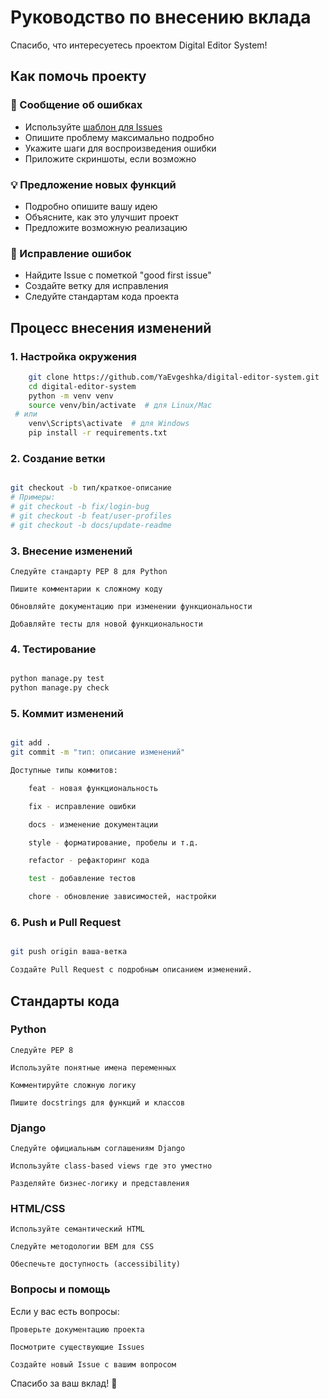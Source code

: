 # Руководство по внесению вклада

Спасибо, что интересуетесь проектом Digital Editor System!

## Как помочь проекту

### 📝 Сообщение об ошибках
- Используйте [шаблон для Issues](../../issues/new/choose)
- Опишите проблему максимально подробно
- Укажите шаги для воспроизведения ошибки
- Приложите скриншоты, если возможно

### 💡 Предложение новых функций
- Подробно опишите вашу идею
- Объясните, как это улучшит проект
- Предложите возможную реализацию

### 🔧 Исправление ошибок
- Найдите Issue с пометкой "good first issue"
- Создайте ветку для исправления
- Следуйте стандартам кода проекта

## Процесс внесения изменений

### 1. Настройка окружения

```bash
    git clone https://github.com/YaEvgeshka/digital-editor-system.git
    cd digital-editor-system
    python -m venv venv
    source venv/bin/activate  # для Linux/Mac
 # или
    venv\Scripts\activate  # для Windows
    pip install -r requirements.txt
```
### 2. Создание ветки
```bash

git checkout -b тип/краткое-описание
# Примеры:
# git checkout -b fix/login-bug
# git checkout -b feat/user-profiles
# git checkout -b docs/update-readme
```
### 3. Внесение изменений

    Следуйте стандарту PEP 8 для Python

    Пишите комментарии к сложному коду

    Обновляйте документацию при изменении функциональности

    Добавляйте тесты для новой функциональности

### 4. Тестирование
```bash

python manage.py test
python manage.py check
```
   
### 5. Коммит изменений
```bash

git add .
git commit -m "тип: описание изменений"

Доступные типы коммитов:

    feat - новая функциональность

    fix - исправление ошибки

    docs - изменение документации

    style - форматирование, пробелы и т.д.

    refactor - рефакторинг кода

    test - добавление тестов

    chore - обновление зависимостей, настройки
```
### 6. Push и Pull Request
```bash

git push origin ваша-ветка

Создайте Pull Request с подробным описанием изменений.
```
## Стандарты кода
### Python

    Следуйте PEP 8

    Используйте понятные имена переменных

    Комментируйте сложную логику

    Пишите docstrings для функций и классов

### Django

    Следуйте официальным соглашениям Django

    Используйте class-based views где это уместно

    Разделяйте бизнес-логику и представления

### HTML/CSS

    Используйте семантический HTML

    Следуйте методологии BEM для CSS

    Обеспечьте доступность (accessibility)

### Вопросы и помощь

Если у вас есть вопросы:

    Проверьте документацию проекта

    Посмотрите существующие Issues

    Создайте новый Issue с вашим вопросом

Спасибо за ваш вклад! 🚀
